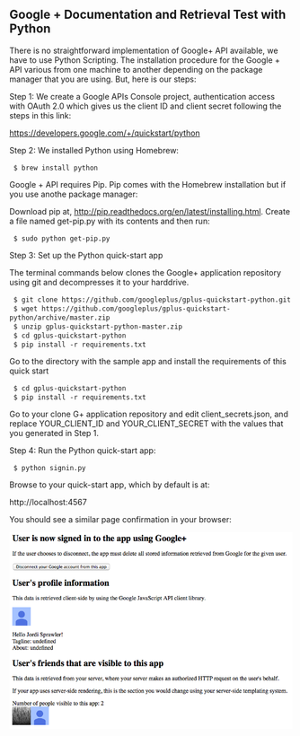 ## Google + Documentation and Retrieval Test with Python

There is no straightforward implementation of Google+ API available, we have to use Python Scripting. 
The installation procedure for the Google + API various from one machine to another depending on the package manager that you are using. But, here is our steps:



Step 1: We create a Google APIs Console project, authentication access with OAuth 2.0 which gives us the client ID and client secret following the steps in this link:

 https://developers.google.com/+/quickstart/python

Step 2: We installed Python using Homebrew:

```
 $ brew install python
```
 Google + API requires Pip. Pip comes with the Homebrew installation but if you use anothe package manager:

 Download pip at, http://pip.readthedocs.org/en/latest/installing.html.
 Create a file named get-pip.py with its contents and then run:

```
 $ sudo python get-pip.py
```
Step 3: Set up the Python quick-start app

 The terminal commands below clones the Google+ application repository using git and decompresses it to your harddrive.
```
 $ git clone https://github.com/googleplus/gplus-quickstart-python.git
 $ wget https://github.com/googleplus/gplus-quickstart-python/archive/master.zip
 $ unzip gplus-quickstart-python-master.zip
 $ cd gplus-quickstart-python
 $ pip install -r requirements.txt
```
 Go to the directory with the sample app and install the requirements of this quick start
```
 $ cd gplus-quickstart-python
 $ pip install -r requirements.txt
```

 Go to your clone G+ application repository and edit client_secrets.json, and replace YOUR_CLIENT_ID and YOUR_CLIENT_SECRET with the values that you generated in Step 1.

Step 4: Run the Python quick-start app:

```
 $ python signin.py
```

 Browse to your quick-start app, which by default is at:

 http://localhost:4567

 You should see a similar page confirmation in your browser:



![G+ connection confirmation](../project_images/Gplus_connected.png?raw=true "G+ connection confirmation")

